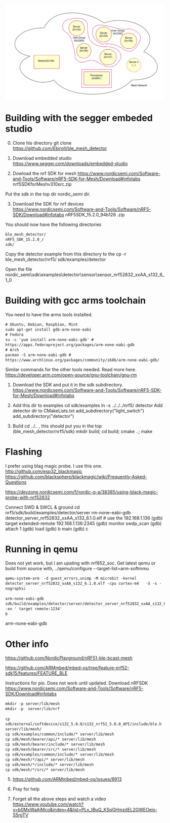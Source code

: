 
![Mesh network example](img/mesh.svg "Mesh network example")

# Building with the segger embeded studio

0. Clone his directory
git clone https://github.com/Ebiroll/ble_mesh_detector

1. Download embedded studio
https://www.segger.com/downloads/embedded-studio

2. Dowload the nrf SDK for mesh
https://www.nordicsemi.com/Software-and-Tools/Software/nRF5-SDK-for-Mesh/Download#infotabs
nrf5SDKforMeshv310src.zip

Put the sdk in the top dir nordic_semi dir.

3. Download the SDK for nrf devices
https://www.nordicsemi.com/Software-and-Tools/Software/nRF5-SDK/Download#infotabs
nRF5SDK_15.2.0_94b126 .zip

You should now have the following directories

    ble_mesh_detector/    
    nRF5_SDK_15.2.0_/  
    sdk/

Copy the detector example from this directory to the 
cp -r ble_mesh_detector/nrf5/ sdk/examples/detector

Open the file nordic_semi\sdk\examples\detector\sensor\sensor_nrf52832_xxAA_s132_6_1_0


# Building with gcc arms toolchain

You need to have the arms tools installed.

    # Ubuntu, Debian, Raspbian, Mint
    sudo apt-get install gdb-arm-none-eabi
    # Fedora
    su -c 'yum install arm-none-eabi-gdb' # https://apps.fedoraproject.org/packages/arm-none-eabi-gdb
    # Arch
    pacman -S arm-none-eabi-gdb # https://www.archlinux.org/packages/community/i686/arm-none-eabi-gdb/

Similar commands for the other tools needed. Read more here.
https://developer.arm.com/open-source/gnu-toolchain/gnu-rm


1. Download the SDK and put it in the sdk subdirectory.
https://www.nordicsemi.com/Software-and-Tools/Software/nRF5-SDK-for-Mesh/Download#infotabs

2. Add this dir to examples
    cd sdk/examples
    ln -s ../../../nrf5/ detector
    Add detector dir to CMakeLists.txt
      add_subdirectory("light_switch")
      add_subdirectory("detector")
3. Build
   cd ../.. , this should put you in the top (ble_mesh_detector/nrf5/sdk)
   mkdir build; cd build; cmake ..; make

# Flashing 

I prefer using blag magic probe. I use this one.
http://github.com/esp32_blackmagic
https://github.com/blacksphere/blackmagic/wiki/Frequently-Asked-Questions

https://devzone.nordicsemi.com/f/nordic-q-a/38385/using-black-magic-probe-with-nrf52832


Connect SWD & SWCL & ground
    cd nrf5/sdk/build/examples/detector/server
    rm-none-eabi-gdb detector_server_nrf52832_xxAA_s132_6.1.0.elf
    # use the 192.168.1.136
    (gdb) target  extended-remote 192.168.1.136:2345
    (gdb) monitor swdp_scan
    (gdb) attach 1
    (gdb) load
    (gdb) b main
    (gdb) c



# Running in qemu

Does not yet work, but I am upating with nrf852_soc.
Get latest qemu or build from source with, 
../qemu/configure --target-list=arm-softmmu

    qemu-system-arm  -d guest_errors,unimp -M microbit -kernel detector_server_nrf52832_xxAA_s132_6.1.0.elf -cpu cortex-m4   -S -s -nographic

    arm-none-eabi-gdb sdk/build/examples/detector/server/detector_server_nrf52832_xxAA_s132_6.1.0.elf -ex ' target remote:1234'
    b 


arm-none-eabi-gdb 


# Other info

https://github.com/NordicPlayground/nRF51-ble-bcast-mesh

https://github.com/ARMmbed/mbed-os/tree/feature-nrf52-sdk15/features/FEATURE_BLE




Instructions for pio. Does not work until updated.
 Download nRFSDK https://www.nordicsemi.com/Software-and-Tools/Software/nRF5-SDK/Download#infotabs

    mkdir -p server/lib/mesh
    mkdir -p  server/lib/nrf

    cp sdk/external/softdevice/s132_5.0.0/s132_nrf52_5.0.0_API/include/ble.h server/lib/mesh/
    cp sdk/examples/common/include/* server/lib/mesh 
    cp sdk/mesh/bearer/api/* server/lib/mesh
    cp sdk/mesh/bearer/include/* server/lib/mesh
    cp sdk/mesh/bearer/src/* server/lib/mesh
    cp sdk/examples/common/include/* server/lib/mesh
    cp sdk/mesh/*/api/* server/lib/mesh
    cp sdk/mesh/*/include/* server/lib/mesh
    cp sdk/mesh/*/src/* server/lib/mesh


5. https://github.com/ARMmbed/mbed-os/issues/8913

6. Pray for help

7. Forget all the above steps and watch a video
https://www.youtube.com/watch?v=b0MxWaAjMco&index=4&list=PLx_tBuQ_KSqGHmzdEL2GWEOeix-S5rgTV